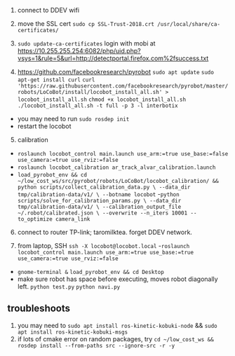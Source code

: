 1. connect to DDEV wifi
2. move the SSL cert `sudo cp SSL-Trust-2018.crt /usr/local/share/ca-certificates/`
3. `sudo update-ca-certificates` 
login with mobi at https://10.255.255.254:6082/php/uid.php?vsys=1&rule=5&url=http://detectportal.firefox.com%2fsuccess.txt 

4. https://github.com/facebookresearch/pyrobot 
`sudo apt update`
`sudo apt-get install curl`
`curl 'https://raw.githubusercontent.com/facebookresearch/pyrobot/master/robots/LoCoBot/install/locobot_install_all.sh' > locobot_install_all.sh`
`chmod +x locobot_install_all.sh`
`./locobot_install_all.sh -t full -p 3 -l interbotix`
- you may need to run `sudo rosdep init`
- restart the locobot

5. calibration
- `roslaunch locobot_control main.launch use_arm:=true use_base:=false use_camera:=true use_rviz:=false`
- `roslaunch locobot_calibration ar_track_alvar_calibration.launch`
- `load_pyrobot_env && cd ~/low_cost_ws/src/pyrobot/robots/LoCoBot/locobot_calibration/ && python scripts/collect_calibration_data.py \
    --data_dir tmp/calibration-data/v1/ \
    --botname locobot`
-`python scripts/solve_for_calibration_params.py \
    --data_dir tmp/calibration-data/v1/ \
    --calibration_output_file ~/.robot/calibrated.json \
    --overwrite --n_iters 10001 --to_optimize camera_link`

6. connect to router TP-link; taromilktea. forget DDEV network.

7. from laptop,
SSH `ssh -X locobot@locobot.local`
-`roslaunch locobot_control main.launch use_arm:=true use_base:=true use_camera:=true use_rviz:=false`
- `gnome-terminal &` 
`load_pyrobot_env && cd Desktop`
- make sure robot has space before executing, moves robot diagonally left.
`python test.py` `python navi.py`

## troubleshoots
1. you may need to `sudo apt install ros-kinetic-kobuki-node` && `sudo apt install ros-kinetic-kobuki-msgs`
2. if lots of cmake error on random packages, try `cd ~/low_cost_ws && rosdep install --from-paths src --ignore-src -r -y`
